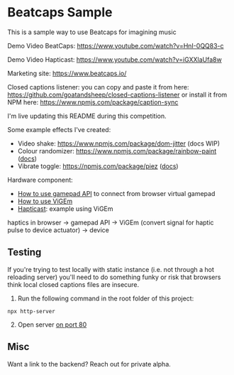 # Beatcaps Sample

This is a sample way to use Beatcaps for imagining music

Demo Video BeatCaps: https://www.youtube.com/watch?v=HnI-0QQ83-c

Demo Video Hapticast: https://www.youtube.com/watch?v=iGXXlaUfa8w

Marketing site: https://www.beatcaps.io/

Closed captions listener: you can copy and paste it from here: https://github.com/goatandsheep/closed-captions-listener or install it from NPM here: https://www.npmjs.com/package/caption-sync

I'm live updating this README during this competition.

Some example effects I've created:

* Video shake: https://www.npmjs.com/package/dom-jitter (docs WIP) 
* Colour randomizer: https://www.npmjs.com/package/rainbow-paint ([docs](https://github.com/goatandsheep/color-randomizer))
* Vibrate toggle: https://npmjs.com/package/piez ([docs](https://github.com/goatandsheep/vibrate-toggle))

Hardware component:

* [How to use gamepad API](https://developer.mozilla.org/en-US/docs/Web/API/GamepadHapticActuator/pulse) to connect from browser virtual gamepad
* [How to use ViGEm](https://github.com/ViGEm/ViGEmClient)
* [Hapticast](https://github.com/goatandsheep/hapticast): example using ViGEm

haptics in browser -> gamepad API -> ViGEm (convert signal  for haptic pulse to device actuator) -> device

## Testing

If you're trying to test locally with static instance (i.e. not through a hot reloading server) you'll need to do something funky or risk that browsers think local closed captions files are insecure.

1. Run the following command in the root folder of this project:

```shell
npx http-server
```

2. Open server [on port 80](http://localhost:8080)

## Misc

Want a link to the backend? Reach out for private alpha.
